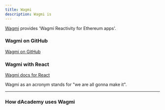 ```yaml
---
title: Wagmi
description: Wagmi is
---
```



[Wagmi](https://wagmi.sh/) provides 'Wagmi
Reactivity for Ethereum apps'.

### Wagmi on GitHub

[Wagmi on GitHub](https://github.com/wevm/wagmi)

### Wagmi with React

[Wagmi docs for React](https://wagmi.sh/react/getting-started)


Wagmi as an acronym stands for "we are all gonna make it".

---

### How dAcademy uses Wagmi
